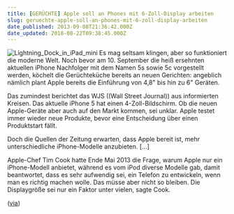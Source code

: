 ```yaml
---
title: [GERÜCHTE] Apple soll an Phones mit 6-Zoll-Display arbeiten
slug: geruechte-apple-soll-an-phones-mit-6-zoll-display-arbeiten
date_published: 2013-09-08T21:36:42.000Z
date_updated: 2018-08-22T09:38:45.000Z
---
```


![Lightning_Dock_in_iPad_mini](//picdump.thafaker.de/2013/09/Lightning_Dock_in_iPad_mini-100x100.jpg) Es mag seltsam klingen, aber so funktioniert die moderne Welt. Noch bevor am 10. September die heiß ersehnten aktuellen iPhone Nachfolger mit dem Namen 5s sowie 5c vorgestellt werden, köchelt die Gerüchteküche bereits an neuen Gerichten: angeblich nämlich plant Apple bereits die Einführung von 4,8" bis hin zu 6" Geräten. 

Das zumindest berichtet das WJS ((Wall Street Journal)) aus informierten Kreisen. Das aktuelle iPhone 5 hat einen 4-Zoll-Bildschirm. Ob die neuen Apple-Geräte aber auch auf den Markt kommen, sei unklar. Apple testet immer wieder neue Produkte, bevor eine Entscheidung über einen Produktstart fällt.

Doch die Quellen der Zeitung erwarten, dass Apple bereit ist, mehr unterschiedliche iPhone-Modelle anzubieten. […]

Apple-Chef Tim Cook hatte Ende Mai 2013 die Frage, warum Apple nur ein iPhone-Modell anbietet, während es vom iPod diverse Modelle gab, damit beantwortet, dass es sehr aufwendig sei, ein Telefon zu entwickeln, wenn man es richtig machen wolle. Das müsse aber nicht so bleiben. Die Displaygröße sei nur ein Faktor unter vielen, sagte Cook.

([via](http://www.golem.de/news/touchscreen-apple-soll-an-iphone-mit-6-zoll-display-arbeiten-1309-101431.html))
